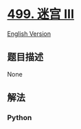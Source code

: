 # [499. 迷宫 III](https://leetcode-cn.com/problems/the-maze-iii)

[English Version](/leetcode/0400-0499/0499.The%20Maze%20III/README_EN.md)

## 题目描述

<!-- 这里写题目描述 -->

None

## 解法

<!-- 这里可写通用的实现逻辑 -->

<!-- tabs:start -->

### **Python**

<!-- 这里可写当前语言的特殊实现逻辑 -->

```python

```

<!-- tabs:end -->
